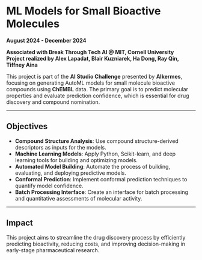 # **ML Models for Small Bioactive Molecules**  
**August 2024 - December 2024**  

**Associated with Break Through Tech AI @ MIT, Cornell University**  
**Project realized by Alex Lapadat, Blair Kuzniarek, Ha Dong, Ray Qin, Tiffney Aina**

This project is part of the **AI Studio Challenge** presented by **Alkermes**, focusing on generating AutoML models for small molecule bioactive compounds using **ChEMBL** data. The primary goal is to predict molecular properties and evaluate prediction confidence, which is essential for drug discovery and compound nomination.

---

## **Objectives**

- **Compound Structure Analysis**: Use compound structure-derived descriptors as inputs for the models.
- **Machine Learning Models**: Apply Python, Scikit-learn, and deep learning tools for building and optimizing models.
- **Automated Model Building**: Automate the process of building, evaluating, and deploying predictive models.
- **Conformal Prediction**: Implement conformal prediction techniques to quantify model confidence.
- **Batch Processing Interface**: Create an interface for batch processing and quantitative assessments of molecular activity.

---

## **Impact**

This project aims to streamline the drug discovery process by efficiently predicting bioactivity, reducing costs, and improving decision-making in early-stage pharmaceutical research.
